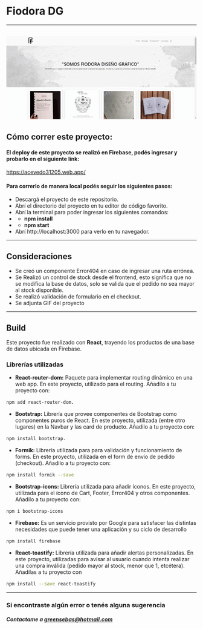 # Fiodora DG

---
![](./public/gif/GIF%20ecommerce.gif)
---

## Cómo correr este proyecto:
#### El deploy de este proyecto se realizó en Firebase, podés ingresar y probarlo en el siguiente link:
https://acevedo31205.web.app/

#### Para correrlo de manera local podés seguir los siguientes pasos:
- Descargá el proyecto de este repositorio.
- Abrí el directorio del proyecto en tu editor de código favorito.
- Abrí la terminal para poder ingresar los siguientes comandos:
- - **npm install**
- - **npm start**
- Abrí http://localhost:3000 para verlo en tu navegador.

---

## Consideraciones
- Se creó un componente Error404 en caso de ingresar una ruta errónea.
- Se Realizó un control de stock desde el frontend, esto significa que no se modifica la base de datos, solo se valida que el pedido no sea mayor al stock disponible.
- Se realizó validación de formulario en el checkout.
- Se adjunta GIF del proyecto 

---

## Build
Este proyecto fue realizado con **React**, trayendo los productos de una base de datos ubicada en Firebase.

### Librerías utilizadas

- **React-router-dom:** Paquete para implementar routing dinámico en una web app. En este proyecto, utilizado para el routing. Añadilo a tu proyecto con:
```sh
npm add react-router-dom.
```
- **Bootstrap:** Librería que provee componentes de Bootstrap como componentes puros de React. En este proyecto, utilizada (entre otro lugares) en la Navbar y las card de producto. Añadilo a tu proyecto con: 
```sh
npm install bootstrap.
```
- **Formik:** Librería utilizada para para validación y funcionamiento de forms. En este proyecto, utilizada en el form de envío de pedido (checkout). Añadilo a tu proyecto con:
```sh
npm install formik --save
```
- **Bootstrap-icons:** Librería utilizada para añadir íconos. En este proyecto, utilizada para el ícono de Cart, Footer, Error404 y otros componentes. Añadilo a tu proyecto con:
```sh
npm i bootstrap-icons
```
- **Firebase:** Es un servicio provisto por Google para satisfacer las distintas necesidades que puede tener una aplicación y su ciclo de desarrollo
```sh
npm install firebase
```
- **React-toastify:** Librería utilizada para añadir alertas personalizadas. En este proyecto, utilizadas para avisar al usuario cuando intenta realizar una compra inválida (pedido mayor al stock, menor que 1, etcétera). Añadilas a tu proyecto con
```sh
npm install --save react-toastify
```

---

### Si encontraste algún error o tenés alguna sugerencia

##### Contactame a greensebas@hotmail.com